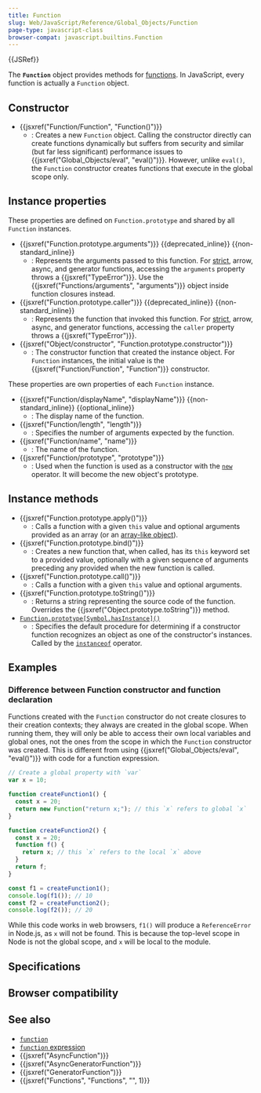 ```yaml
---
title: Function
slug: Web/JavaScript/Reference/Global_Objects/Function
page-type: javascript-class
browser-compat: javascript.builtins.Function
---
```


{{JSRef}}

The **`Function`** object provides methods for [functions](/Web/JavaScript/Reference/Functions). In JavaScript, every function is actually a `Function` object.

## Constructor

- {{jsxref("Function/Function", "Function()")}}
  - : Creates a new `Function` object. Calling the constructor directly can create functions dynamically but suffers from security and similar (but far less significant) performance issues to {{jsxref("Global_Objects/eval", "eval()")}}. However, unlike `eval()`, the `Function` constructor creates functions that execute in the global scope only.

## Instance properties

These properties are defined on `Function.prototype` and shared by all `Function` instances.

- {{jsxref("Function.prototype.arguments")}} {{deprecated_inline}} {{non-standard_inline}}
  - : Represents the arguments passed to this function. For [strict](/Web/JavaScript/Reference/Strict_mode), arrow, async, and generator functions, accessing the `arguments` property throws a {{jsxref("TypeError")}}. Use the {{jsxref("Functions/arguments", "arguments")}} object inside function closures instead.
- {{jsxref("Function.prototype.caller")}} {{deprecated_inline}} {{non-standard_inline}}
  - : Represents the function that invoked this function. For [strict](/Web/JavaScript/Reference/Strict_mode), arrow, async, and generator functions, accessing the `caller` property throws a {{jsxref("TypeError")}}.
- {{jsxref("Object/constructor", "Function.prototype.constructor")}}
  - : The constructor function that created the instance object. For `Function` instances, the initial value is the {{jsxref("Function/Function", "Function")}} constructor.

These properties are own properties of each `Function` instance.

- {{jsxref("Function/displayName", "displayName")}} {{non-standard_inline}} {{optional_inline}}
  - : The display name of the function.
- {{jsxref("Function/length", "length")}}
  - : Specifies the number of arguments expected by the function.
- {{jsxref("Function/name", "name")}}
  - : The name of the function.
- {{jsxref("Function/prototype", "prototype")}}
  - : Used when the function is used as a constructor with the [`new`](/Web/JavaScript/Reference/Operators/new) operator. It will become the new object's prototype.

## Instance methods

- {{jsxref("Function.prototype.apply()")}}
  - : Calls a function with a given `this` value and optional arguments provided as an array (or an [array-like object](/Web/JavaScript/Guide/Indexed_collections#working_with_array-like_objects)).
- {{jsxref("Function.prototype.bind()")}}
  - : Creates a new function that, when called, has its `this` keyword set to a provided value, optionally with a given sequence of arguments preceding any provided when the new function is called.
- {{jsxref("Function.prototype.call()")}}
  - : Calls a function with a given `this` value and optional arguments.
- {{jsxref("Function.prototype.toString()")}}
  - : Returns a string representing the source code of the function.
    Overrides the {{jsxref("Object.prototype.toString")}} method.
- [`Function.prototype[Symbol.hasInstance]()`](/Web/JavaScript/Reference/Global_Objects/Function/Symbol.hasInstance)
  - : Specifies the default procedure for determining if a constructor function recognizes an object as one of the constructor's instances. Called by the [`instanceof`](/Web/JavaScript/Reference/Operators/instanceof) operator.

## Examples

### Difference between Function constructor and function declaration

Functions created with the `Function` constructor do not create closures to their creation contexts; they always are created in the global scope. When running them, they will only be able to access their own local variables and global ones, not the ones from the scope in which the `Function` constructor was created. This is different from using {{jsxref("Global_Objects/eval", "eval()")}} with code for a function expression.

```js
// Create a global property with `var`
var x = 10;

function createFunction1() {
  const x = 20;
  return new Function("return x;"); // this `x` refers to global `x`
}

function createFunction2() {
  const x = 20;
  function f() {
    return x; // this `x` refers to the local `x` above
  }
  return f;
}

const f1 = createFunction1();
console.log(f1()); // 10
const f2 = createFunction2();
console.log(f2()); // 20
```

While this code works in web browsers, `f1()` will produce a `ReferenceError` in Node.js, as `x` will not be found. This is because the top-level scope in Node is not the global scope, and `x` will be local to the module.

## Specifications



## Browser compatibility



## See also

- [`function`](/Web/JavaScript/Reference/Statements/function)
- [`function` expression](/Web/JavaScript/Reference/Operators/function)
- {{jsxref("AsyncFunction")}}
- {{jsxref("AsyncGeneratorFunction")}}
- {{jsxref("GeneratorFunction")}}
- {{jsxref("Functions", "Functions", "", 1)}}
